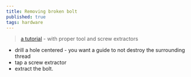 ```yaml
---
title: Removing broken bolt
published: true
tags: hardware
---
```

> [a tutorial](https://www.youtube.com/watch?v=dJfkCj3FWBs) - with proper tool and screw extractors

- drill a hole centered - you want a guide to not destroy the surrounding thread
- tap a screw extractor
- extract the bolt.

